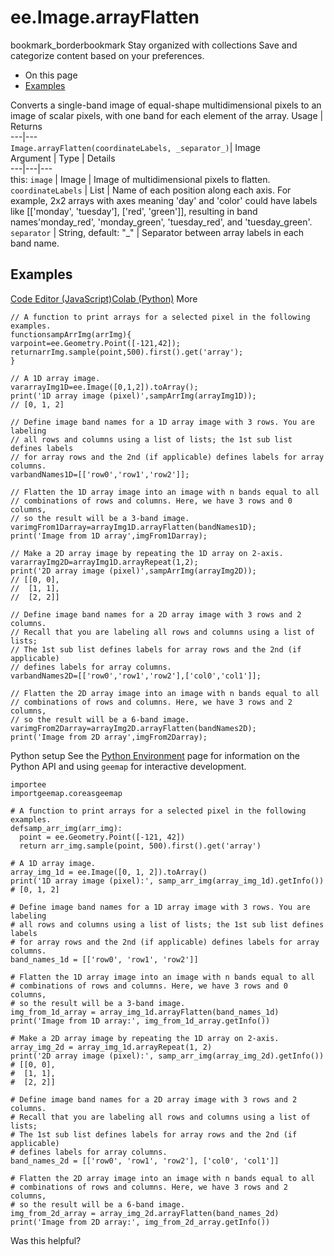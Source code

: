  
#  ee.Image.arrayFlatten
bookmark_borderbookmark Stay organized with collections  Save and categorize content based on your preferences.
  * On this page
  * [Examples](https://developers.google.com/earth-engine/apidocs/ee-image-arrayflatten#examples)


Converts a single-band image of equal-shape multidimensional pixels to an image of scalar pixels, with one band for each element of the array.
Usage | Returns  
---|---  
`Image.arrayFlatten(coordinateLabels, _separator_)`|  Image  
Argument | Type | Details  
---|---|---  
this: `image` | Image | Image of multidimensional pixels to flatten.  
`coordinateLabels` | List | Name of each position along each axis. For example, 2x2 arrays with axes meaning 'day' and 'color' could have labels like [['monday', 'tuesday'], ['red', 'green']], resulting in band names'monday_red', 'monday_green', 'tuesday_red', and 'tuesday_green'.  
`separator` | String, default: "_" | Separator between array labels in each band name.  
## Examples
[Code Editor (JavaScript)](https://developers.google.com/earth-engine/apidocs/ee-image-arrayflatten#code-editor-javascript-sample)[Colab (Python)](https://developers.google.com/earth-engine/apidocs/ee-image-arrayflatten#colab-python-sample) More
```
// A function to print arrays for a selected pixel in the following examples.
functionsampArrImg(arrImg){
varpoint=ee.Geometry.Point([-121,42]);
returnarrImg.sample(point,500).first().get('array');
}

// A 1D array image.
vararrayImg1D=ee.Image([0,1,2]).toArray();
print('1D array image (pixel)',sampArrImg(arrayImg1D));
// [0, 1, 2]

// Define image band names for a 1D array image with 3 rows. You are labeling
// all rows and columns using a list of lists; the 1st sub list defines labels
// for array rows and the 2nd (if applicable) defines labels for array columns.
varbandNames1D=[['row0','row1','row2']];

// Flatten the 1D array image into an image with n bands equal to all
// combinations of rows and columns. Here, we have 3 rows and 0 columns,
// so the result will be a 3-band image.
varimgFrom1Darray=arrayImg1D.arrayFlatten(bandNames1D);
print('Image from 1D array',imgFrom1Darray);

// Make a 2D array image by repeating the 1D array on 2-axis.
vararrayImg2D=arrayImg1D.arrayRepeat(1,2);
print('2D array image (pixel)',sampArrImg(arrayImg2D));
// [[0, 0],
//  [1, 1],
//  [2, 2]]

// Define image band names for a 2D array image with 3 rows and 2 columns.
// Recall that you are labeling all rows and columns using a list of lists;
// The 1st sub list defines labels for array rows and the 2nd (if applicable)
// defines labels for array columns.
varbandNames2D=[['row0','row1','row2'],['col0','col1']];

// Flatten the 2D array image into an image with n bands equal to all
// combinations of rows and columns. Here, we have 3 rows and 2 columns,
// so the result will be a 6-band image.
varimgFrom2Darray=arrayImg2D.arrayFlatten(bandNames2D);
print('Image from 2D array',imgFrom2Darray);
```
Python setup
See the [ Python Environment](https://developers.google.com/earth-engine/guides/python_install) page for information on the Python API and using `geemap` for interactive development.
```
importee
importgeemap.coreasgeemap
```
```
# A function to print arrays for a selected pixel in the following examples.
defsamp_arr_img(arr_img):
  point = ee.Geometry.Point([-121, 42])
  return arr_img.sample(point, 500).first().get('array')

# A 1D array image.
array_img_1d = ee.Image([0, 1, 2]).toArray()
print('1D array image (pixel):', samp_arr_img(array_img_1d).getInfo())
# [0, 1, 2]

# Define image band names for a 1D array image with 3 rows. You are labeling
# all rows and columns using a list of lists; the 1st sub list defines labels
# for array rows and the 2nd (if applicable) defines labels for array columns.
band_names_1d = [['row0', 'row1', 'row2']]

# Flatten the 1D array image into an image with n bands equal to all
# combinations of rows and columns. Here, we have 3 rows and 0 columns,
# so the result will be a 3-band image.
img_from_1d_array = array_img_1d.arrayFlatten(band_names_1d)
print('Image from 1D array:', img_from_1d_array.getInfo())

# Make a 2D array image by repeating the 1D array on 2-axis.
array_img_2d = array_img_1d.arrayRepeat(1, 2)
print('2D array image (pixel):', samp_arr_img(array_img_2d).getInfo())
# [[0, 0],
#  [1, 1],
#  [2, 2]]

# Define image band names for a 2D array image with 3 rows and 2 columns.
# Recall that you are labeling all rows and columns using a list of lists;
# The 1st sub list defines labels for array rows and the 2nd (if applicable)
# defines labels for array columns.
band_names_2d = [['row0', 'row1', 'row2'], ['col0', 'col1']]

# Flatten the 2D array image into an image with n bands equal to all
# combinations of rows and columns. Here, we have 3 rows and 2 columns,
# so the result will be a 6-band image.
img_from_2d_array = array_img_2d.arrayFlatten(band_names_2d)
print('Image from 2D array:', img_from_2d_array.getInfo())
```

Was this helpful?
